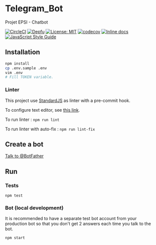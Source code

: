 # Telegram_Bot

Projet EPSI - Chatbot

[![CircleCI](https://circleci.com/gh/sylvainmetayer/Telegram_Bot.svg?style=svg&circle-token=bc0dcd04151af502a6891e8f392a24c192a34eaf)](https://circleci.com/gh/sylvainmetayer/Telegram_Bot) [![Depfu](https://badges.depfu.com/badges/b314c580f48dc20e650a666550951169/overview.svg)](https://depfu.com/repos/sylvainmetayer/Telegram_Bot) [![License: MIT](https://img.shields.io/badge/License-MIT-yellow.svg)](https://opensource.org/licenses/MIT)  [![codecov](https://codecov.io/gh/sylvainmetayer/Telegram_Bot/branch/master/graph/badge.svg)](https://codecov.io/gh/sylvainmetayer/Telegram_Bot) [![Inline docs](http://inch-ci.org/github/sylvainmetayer/Telegram_Bot.svg?branch=master)](http://inch-ci.org/github/sylvainmetayer/Telegram_Bot) [![JavaScript Style Guide](https://img.shields.io/badge/code_style-standard-brightgreen.svg)](https://standardjs.com)

## Installation

```bash
npm install
cp .env.sample .env
vim .env
# Fill TOKEN variable.
```

### Linter

This project use [StandardJS](https://standardjs.com) as linter with a pre-commit hook.

To configure text editor, see [this link](https://standardjs.com/#are-there-text-editor-plugins).

To run linter : `npm run lint`

To run linter with auto-fix : `npm run lint-fix`

## Create a bot

[Talk to @BotFather](https://core.telegram.org/bots#3-how-do-i-create-a-bot)

## Run

### Tests

`npm test`

### Bot (local development)

It is recommended to have a separate test bot account from your production bot so that you don't get 2 answers each time you talk to the bot.

`npm start`
